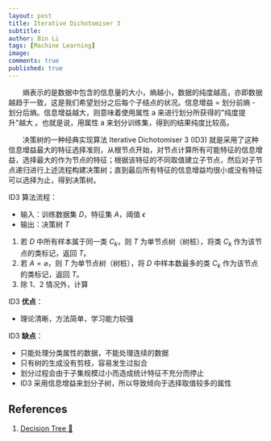 ```yaml
---
layout: post
title: Iterative Dichotomiser 3
subtitle:
author: Bin Li
tags: [Machine Learning]
image: 
comments: true
published: true
---
```



　　熵表示的是数据中包含的信息量的大小，熵越小，数据的纯度越高，亦即数据越趋于一致，这是我们希望划分之后每个子结点的状况。信息增益 = 划分前熵 - 划分后熵。信息增益越大，则意味着使用属性 a 来进行划分所获得的"纯度提升"越大 。也就是说，用属性 a 来划分训练集，得到的结果纯度比较高。

　　决策树的一种经典实现算法 Iterative Dichotomiser 3 (ID3) 就是采用了这种信息增益最大的特征选择准则，从根节点开始，对节点计算所有可能特征的信息增益，选择最大的作为节点的特征；根据该特征的不同取值建立子节点，然后对子节点递归进行上述流程构建决策树；直到最后所有特征的信息增益均很小或没有特征可以选择为止，得到决策树。


ID3 算法流程：
* 输入：训练数据集 $D$，特征集 $A$，阈值 $\epsilon$
* 输出：决策树 $T$

1. 若 $D$ 中所有样本属于同一类 $C_k$，则 $T$ 为单节点树（树桩），将类 $C_k$ 作为该节点的类标记，返回 $T$。
2. 若 $A=\varnothing$，则 $T$ 为单节点树（树桩），将 $D$ 中样本数最多的类 $C_k$ 作为该节点的类标记，返回 $T$。
3. 除 1、2 情况外，计算


ID3 **优点**：
* 理论清晰，方法简单，学习能力较强

ID3 **缺点**：
* 只能处理分类属性的数据，不能处理连续的数据
* 只有树的生成没有剪枝，容易发生过拟合
* 划分过程会由于子集规模过小而造成统计特征不充分而停止
* ID3 采用信息增益来划分子树，所以导致倾向于选择取值较多的属性

## References
1. [Decision Tree 🌲](http://gitlinux.net/2018-09-11-decision-tree/)